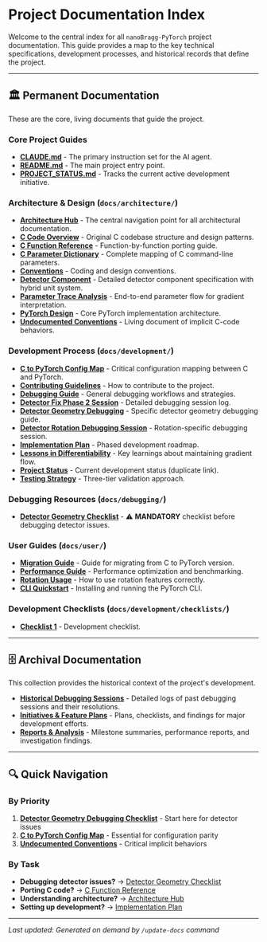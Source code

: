 # Project Documentation Index

Welcome to the central index for all `nanoBragg-PyTorch` project documentation. This guide provides a map to the key technical specifications, development processes, and historical records that define the project.

---

## 🏛️ Permanent Documentation

These are the core, living documents that guide the project.

### Core Project Guides
* **[CLAUDE.md](../CLAUDE.md)** - The primary instruction set for the AI agent.
* **[README.md](../README.md)** - The main project entry point.
* **[PROJECT_STATUS.md](../PROJECT_STATUS.md)** - Tracks the current active development initiative.

### Architecture & Design (`docs/architecture/`)
* **[Architecture Hub](./architecture/README.md)** - The central navigation point for all architectural documentation.
* **[C Code Overview](./architecture/c_code_overview.md)** - Original C codebase structure and design patterns.
* **[C Function Reference](./architecture/c_function_reference.md)** - Function-by-function porting guide.
* **[C Parameter Dictionary](./architecture/c_parameter_dictionary.md)** - Complete mapping of C command-line parameters.
* **[Conventions](./architecture/conventions.md)** - Coding and design conventions.
* **[Detector Component](./architecture/detector.md)** - Detailed detector component specification with hybrid unit system.
* **[Parameter Trace Analysis](./architecture/parameter_trace_analysis.md)** - End-to-end parameter flow for gradient interpretation.
* **[PyTorch Design](./architecture/pytorch_design.md)** - Core PyTorch implementation architecture.
* **[Undocumented Conventions](./architecture/undocumented_conventions.md)** - Living document of implicit C-code behaviors.

### Development Process (`docs/development/`)
* **[C to PyTorch Config Map](./development/c_to_pytorch_config_map.md)** - Critical configuration mapping between C and PyTorch.
* **[Contributing Guidelines](./development/CONTRIBUTING.md)** - How to contribute to the project.
* **[Debugging Guide](./development/debugging.md)** - General debugging workflows and strategies.
* **[Detector Fix Phase 2 Session](./development/detector_fix_phase2_session.md)** - Detailed debugging session log.
* **[Detector Geometry Debugging](./development/detector_geometry_debugging.md)** - Specific detector geometry debugging guide.
* **[Detector Rotation Debugging Session](./development/detector_rotation_debugging_session.md)** - Rotation-specific debugging session.
* **[Implementation Plan](./development/implementation_plan.md)** - Phased development roadmap.
* **[Lessons in Differentiability](./development/lessons_in_differentiability.md)** - Key learnings about maintaining gradient flow.
* **[Project Status](./development/PROJECT_STATUS.md)** - Current development status (duplicate link).
* **[Testing Strategy](./development/testing_strategy.md)** - Three-tier validation approach.

### Debugging Resources (`docs/debugging/`)
* **[Detector Geometry Checklist](./debugging/detector_geometry_checklist.md)** - ⚠️ **MANDATORY** checklist before debugging detector issues.

### User Guides (`docs/user/`)
* **[Migration Guide](./user/migration_guide.md)** - Guide for migrating from C to PyTorch version.
* **[Performance Guide](./user/performance.md)** - Performance optimization and benchmarking.
* **[Rotation Usage](./user/rotation_usage.md)** - How to use rotation features correctly.
* **[CLI Quickstart](./user/cli_quickstart.md)** - Installing and running the PyTorch CLI.

### Development Checklists (`docs/development/checklists/`)
* **[Checklist 1](./development/checklists/checklist1.md)** - Development checklist.

---

## 🗄️ Archival Documentation

This collection provides the historical context of the project's development.

* **[Historical Debugging Sessions](../history/)** - Detailed logs of past debugging sessions and their resolutions.
* **[Initiatives & Feature Plans](../initiatives/)** - Plans, checklists, and findings for major development efforts.
* **[Reports & Analysis](../reports/)** - Milestone summaries, performance reports, and investigation findings.

---

## 🔍 Quick Navigation

### By Priority
1. **[Detector Geometry Debugging Checklist](./debugging/detector_geometry_checklist.md)** - Start here for detector issues
2. **[C to PyTorch Config Map](./development/c_to_pytorch_config_map.md)** - Essential for configuration parity
3. **[Undocumented Conventions](./architecture/undocumented_conventions.md)** - Critical implicit behaviors

### By Task
- **Debugging detector issues?** → [Detector Geometry Checklist](./debugging/detector_geometry_checklist.md)
- **Porting C code?** → [C Function Reference](./architecture/c_function_reference.md)
- **Understanding architecture?** → [Architecture Hub](./architecture/README.md)
- **Setting up development?** → [Implementation Plan](./development/implementation_plan.md)

---

*Last updated: Generated on demand by `/update-docs` command*
